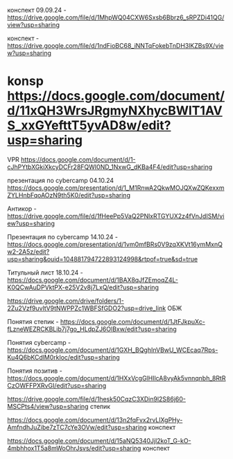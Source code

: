 конспект 09.09.24 - https://drive.google.com/file/d/1MhpWQ04CXW6Sxsb6Bbrz6_sRPZDi41QG/view?usp=sharing

конспект - https://drive.google.com/file/d/1ndFioBC68_iNNTqFokebTnDH3lKZBs9X/view?usp=sharing

# konsp https://docs.google.com/document/d/11xQH3WrsJRgmyNXhycBWlT1AVS_xxGYefttT5yvAD8w/edit?usp=sharing
VPR https://docs.google.com/document/d/1-cJhPYtbXGkiXkcyDCFr28FQWI0ND_1NxwG_dKBa4F4/edit?usp=sharing

презентация по cybercamp 04.10.24 https://docs.google.com/presentation/d/1_M1RnwA2QkwMOJQXwZQKexxmZYLHnbFqoAOzN9th5K0/edit?usp=sharing

  Антикор - https://drive.google.com/file/d/1fHeePp5VaQ2PNlxRTGYUX2z4fVnJdISM/view?usp=sharing


Презентация по cybercamp 14.10.24 - https://docs.google.com/presentation/d/1vm0mfBRs0V9zqXKVt16ymMxnQw2-2A5z/edit?usp=sharing&ouid=104881794722893124998&rtpof=true&sd=true


Титульный лист 18.10.24 - https://docs.google.com/document/d/1BAX8qJfZEmoqZ4L-K0QCwAuDPVktPX-e25V2v8j7LxQ/edit?usp=sharing

https://drive.google.com/drive/folders/1-2Zu2Vzf9uvltV9tNWPPZc1WBFSfGDO2?usp=drive_link ОБЖ

Понятия степик - https://docs.google.com/document/d/1JtFJkpuXc-fLzneWEZRCKBLib7j7go_HLdpZJ6OlBxw/edit?usp=sharing

Понятия сybercamp - https://docs.google.com/document/d/1GXH_BQghInVBwU_WCEcaq7Rps-Ku4Q6bKCdlM0rkloc/edit?usp=sharing

Понятия позитив - https://docs.google.com/document/d/1HXxVcgGlHIlcA8vyAk5vnnqnbh_8RtRCzOWFFPXRvGI/edit?usp=sharing

https://drive.google.com/file/d/1hesk50CqzC3XDin9l2S86j60-MSCPts4/view?usp=sharing cтепик

https://docs.google.com/document/d/13n2fqFvx2rvLlXgPHy-AmfndhJuZibe7zTC7cYe3OVw/edit?usp=sharing конспект

https://docs.google.com/document/d/15aNQ5340Jjl2koT_G-kO-4mbhhox1T5a8mWoOhrJsvs/edit?usp=sharing конспект
